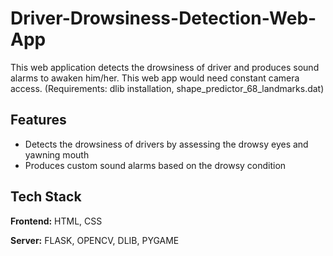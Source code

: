 # Driver-Drowsiness-Detection-Web-App
This web application detects the drowsiness of driver and produces sound alarms to awaken him/her. This web app would need constant camera access.
(Requirements: dlib installation, shape_predictor_68_landmarks.dat)



## Features

- Detects the drowsiness of drivers by assessing the drowsy eyes and yawning mouth
- Produces custom sound alarms based on the drowsy condition

## Tech Stack

**Frontend:** HTML, CSS

**Server:** FLASK, OPENCV, DLIB, PYGAME



